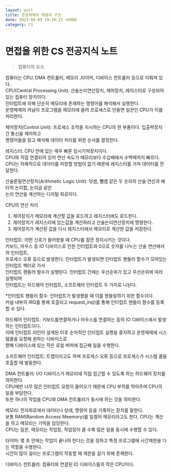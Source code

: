 ```yaml
---
layout: post
title: 운영체제의 역할과 구조  
date: 2023-08-09 19:20:23 +0900
category: CS
---
```

# 면접을 위한 CS 전공지식 노트  
> 컴퓨터의 요소  

컴퓨터는 CPU, DMA 컨트롤러, 메모리 ,타이머, 디바이스 컨트롤러 등으로 이뤄져 있다.  
CPU(Central Processing Unit): 산술논리연산장치, 제어장치, 레지스터로 구성되어 있는 컴퓨터 장치이다.  
인터럽트에 의해 단순히 메모리에 존재하는 명령어를 해석해서 실행한다.  
운영체제의 커널이 프로그램을 메모리에 올려 프로세스로 만들면 일꾼인 CPU가 이를 처리한다.  

제어장치(Control Unit): 프로세스 조작을 지시하는 CPU의 한 부품이다. 입출력장치 간 통신을 제어하고  
명령어들을 읽고 해석해 데이터 처리를 위한 순서를 결정한다.  

레지스터: CPU 안에 있는 매우 빠른 임시기억장치이다.  
CPU와 직접 연결되어 있어 연산 속도가 메모리보다 수십배에서 수백배까지 빠르다.  
CPU는 자체적으로 데이터를 저장할 방법이 없기 때문에 레지스터를 거쳐 데이터를 전달한다.  

산술론릴연산장치(Arithmetic Logic Unit): 덧셈, 뺄셈 같은 두 숫자의 산술 연산과 배타적 논리합, 논리곱 같은  
논리 연산을 계산하는 디지털 회로이다.  
  
CPU의 연산 처리  
1. 제어장치가 메모리에 계산할 값을 로드하고 레지스터에도 로드한다.  
2. 제어장치가 레지스터에 있는값을 계산하라고 산술논리연산장치에 명령한다.  
3. 제어장치가 계산된 값을 다시 레지스터에서 메모리로 계산한 값을 저장한다.  
   
인터럽트: 어떤 신호가 들어왔을 때 CPU를 잠깐 정지시키는 것이다.  
키보드, 마우스 등 IO 디바이스로 인한 인터럽트와 0으로 숫자를 나누는 산술 연산에서의 인터럽트,  
프로세스 오류 등으로 발생한다. 인터럽트가 발생되면 인터럽트 핸들러 함수가 모여있는 인터럽트 벡터로 가서  
인터럽트 핸들러 함수가 실행된다.  인터럽트 간에는 우선순위가 있고 우선순위에 따라 실행되며  
인터럽트는 하드웨어 인터럽트, 소프트웨어 인터럽트 두 가지로 나뉜다.  

*인터럽트 핸들러 함수: 인터럽트가 발생했을 때 이를 핸들링하기 위한 함수이다.  
커널 내부의 IRQ를 통해 호출되고 request_irq()를 통해 인터럽트 핸들러 함수를 등록할 수 있다.  
  
하드웨어 인터럽트: 키보드를연결하거나 마우스를 연결하는 등의 IO 디바이스에서 발생하는 인터럽트이다.  
이때 인터럽트 라인이 설계된 이후 순차적인 인터럽트 실행을 중지하고 운영체제에 시스템콜을 요청해 원하는 디바이스로  
향해 디바이스에 있는 작은 로컬 버퍼에 접근해 일을 수행한다.  
  
소프트웨어 인터럽트: 트랩이라고도 하며 프로세스 오류 등으로 프로세스가 시스템 콜을 호출할 때 발동한다.  
  
DMA 컨트롤러: I/O 디바이스가 메모리에 직접 접근할 수 있도록 하는 하드웨어 장치를 의미한다.  
CPU에만 너무 많은 인터럽트 요청이 들어오기 때문에 CPU 부하를 막아주며 CPU의 일을 부담한다.  
또한 하나의 작업을 CPU와 DMA 컨트롤러가 동시에 하는 것을 의미한다.  

메모리: 전자회로에서 데이터나 상태, 명령어 등을 기록하는 장치를 말한다.  
보통 RAM(Random Access Meemory)를 일컬어 메모리라고도 한다. CPU는 계산을 하고 메모리는 기억을 담당한다.    
CPU는 일꾼, 메모리는 작업장, 작업장이 클 수록 많은 일을 동시에 수행할 수 있다.  

타이머: 몇 초 안에는 작업이 끝나야 한다는 것을 정하고 특정 프로그램에 시간제한을 다는 역할을 수행한다.  
시간이 많이 걸리는 프로그램이 작동할 때 제한을 걸기 위해 존재한다.  

디바이스 컨트롤러: 컴퓨터와 연결된 IO 디바이스들의 작은 CPU이다.  

